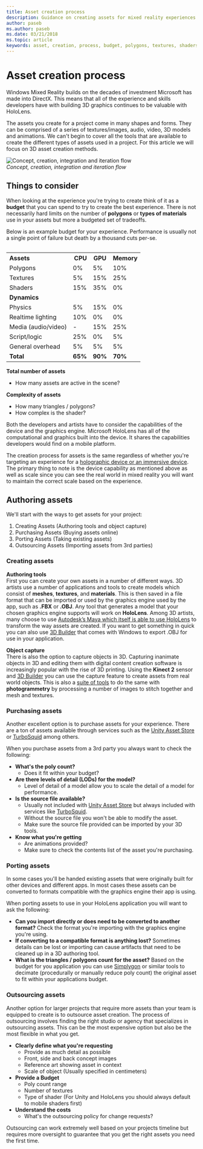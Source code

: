 ```yaml
---
title: Asset creation process
description: Guidance on creating assets for mixed reality experiences.
author: paseb
ms.author: paseb
ms.date: 03/21/2018
ms.topic: article
keywords: asset, creation, process, budget, polygons, textures, shaders, performance
---
```




# Asset creation process

Windows Mixed Reality builds on the decades of investment Microsoft has made into DirectX. This means that all of the experience and skills developers have with building 3D graphics continues to be valuable with HoloLens.

The assets you create for a project come in many shapes and forms. They can be comprised of a series of textures/images, audio, video, 3D models and animations. We can't begin to cover all the tools that are available to create the different types of assets used in a project. For this article we will focus on 3D asset creation methods.

![Concept, creation, integration and iteration flow](images/concept-creation-integration-iteration-flow-640px.jpg)<br>
*Concept, creation, integration and iteration flow*

## Things to consider

When looking at the experience you're trying to create think of it as a **budget** that you can spend to try to create the best experience. There is not necessarily hard limits on the number of **polygons** or **types of materials** use in your assets but more a budgeted set of tradeoffs.

Below is an example budget for your experience. Performance is usually not a single point of failure but death by a thousand cuts per-se.
<br>

<table style="float:right; margin-left: 10px;">
<tr>
<th style="text-align:left;"><b>Assets</b></th><th style="text-align:right;"> CPU</th><th> GPU</th><th> Memory</th>
</tr><tr>
<td> Polygons</td><td> 0%</td><td> 5%</td><td> 10%</td>
</tr><tr>
<td> Textures</td><td> 5%</td><td> 15%</td><td>25%</td>
</tr><tr>
<td> Shaders</td><td> 15%</td><td> 35%</td><td> 0%</td>
</tr><tr>
<td> <b>Dynamics</b></td><td></td><td></td><td></td>
</tr><tr>
<td> Physics</td><td> 5%</td><td> 15%</td><td> 0%</td>
</tr><tr>
<td> Realtime lighting</td><td> 10%</td><td> 0%</td><td> 0%</td>
</tr><tr>
<td> Media (audio/video)</td><td> -</td><td> 15%</td><td> 25%</td>
</tr><tr>
<td> Script/logic</td><td> 25%</td><td> 0%</td><td> 5%</td>
</tr><tr>
<td> General overhead</td><td> 5%</td><td> 5%</td><td> 5%</td>
</tr><tr>
<td> <b>Total</b></td><td> <b>65%</b></td><td> <b>90%</b></td><td> <b>70%</b></td>
</tr>
</table>

**Total number of assets**
* How many assets are active in the scene?

**Complexity of assets**
* How many triangles / polygons?
* How complex is the shader?

Both the developers and artists have to consider the capabilities of the device and the graphics engine. Microsoft HoloLens has all of the computational and graphics built into the device. It shares the capabilities developers would find on a mobile platform.

The creation process for assets is the same regardless of whether you're targeting an experience for a [holographic device or an immersive device](mixed-reality.md#the-mixed-reality-spectrum). The primary thing to note is the device capability as mentioned above as well as scale since you can see the real world in mixed reality you will want to maintain the correct scale based on the experience. 

## Authoring assets

We'll start with the ways to get assets for your project:
1. Creating Assets (Authoring tools and object capture)
2. Purchasing Assets (Buying assets online)
3. Porting Assets (Taking existing assets)
4. Outsourcing Assets (Importing assets from 3rd parties)

### Creating assets

**Authoring tools**<br>
First you can create your own assets in a number of different ways. 3D artists use a number of applications and tools to create models which consist of **meshes**, **textures**, and **materials**. This is then saved in a file format that can be imported or used by the graphics engine used by the app, such as **.FBX** or **.OBJ**. Any tool that generates a model that your chosen graphics engine supports will work on **HoloLens**. Among 3D artists, many choose to use [Autodesk’s Maya which itself is able to use HoloLens](https://www.youtube.com/watch?v=q0K3n0Gf8mA) to transform the way assets are created. If you want to get something in quick you can also use [3D Builder](https://developer.microsoft.com/windows/hardware/3d-print/3d-builder-resources) that comes with Windows to export .OBJ for use in your application.

**Object capture**<br>
There is also the option to capture objects in 3D. Capturing inanimate objects in 3D and editing them with digital content creation software is increasingly popular with the rise of 3D printing. Using the **Kinect 2** sensor and [3D Builder](https://developer.microsoft.com/windows/hardware/3d-print/3d-builder-resources) you can use the capture feature to create assets from real world objects. This is also a [suite of tools](https://en.wikipedia.org/wiki/Comparison_of_photogrammetry_software) to do the same with **photogrammetry** by processing a number of images to stitch together and mesh and textures.

### Purchasing assets

Another excellent option is to purchase assets for your experience. There are a ton of assets available through services such as the [Unity Asset Store](https://www.assetstore.unity3d.com/) or [TurboSquid](http://www.turbosquid.com/) among others.

When you purchase assets from a 3rd party you always want to check the following:
* **What's the poly count?**
  * Does it fit within your budget?
* **Are there levels of detail (LODs) for the model?**
  * Level of detail of a model allow you to scale the detail of a model for performance.
* **Is the source file available?**
  * Usually not included with [Unity Asset Store](https://www.assetstore.unity3d.com/) but always included with services like [TurboSquid](http://www.turbosquid.com/).
  * Without the source file you won't be able to modify the asset.
  * Make sure the source file provided can be imported by your 3D tools.
* **Know what you're getting**
  * Are animations provided?
  * Make sure to check the contents list of the asset you're purchasing.

### Porting assets

In some cases you'll be handed existing assets that were originally built for other devices and different apps. In most cases these assets can be converted to formats compatible with the graphics engine their app is using.

When porting assets to use in your HoloLens application you will want to ask the following:
* **Can you import directly or does need to be converted to another format?** Check the format you're importing with the graphics engine you're using.
* **If converting to a compatible format is anything lost?** Sometimes details can be lost or importing can cause artifacts that need to be cleaned up in a 3D authoring tool.
* **What is the triangles / polygons count for the asset?** Based on the budget for you application you can use [Simplygon](https://www.simplygon.com/) or similar tools to decimate (procedurally or manually reduce poly count) the original asset to fit within your applications budget.

### Outsourcing assets

Another option for larger projects that require more assets than your team is equipped to create is to outsource asset creation. The process of outsourcing involves finding the right studio or agency that specializes in outsourcing assets. This can be the most expensive option but also be the most flexible in what you get.
* **Clearly define what you're requesting**
  * Provide as much detail as possible
  * Front, side and back concept images
  * Reference art showing asset in context
  * Scale of object (Usually specified in centimeters)
* **Provide a Budget**
  * Poly count range
  * Number of textures
  * Type of shader (For Unity and HoloLens you should always default to mobile shaders first)
* **Understand the costs**
  * What's the outsourcing policy for change requests?

Outsourcing can work extremely well based on your projects timeline but requires more oversight to guarantee that you get the right assets you need the first time.
